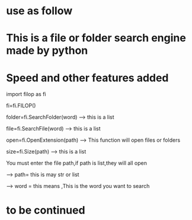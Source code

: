 # use as follow

# This is a file or folder search engine made by python

# Speed ​​and other features added

import filop as fi

fi=fi.FILOP()

folder=fi.SearchFolder(word) -->  this is a list

file=fi.SearchFile(word)   -->   this is a list

open=fi.OpenExtension(path) --> This function will open files or folders

size=fi.Size(path)   -->   this is a list

You must enter the file path,if path is list,they will all open

--> path= this is may str or list

--> word = this means ,This is the word you want to search

# to be continued
